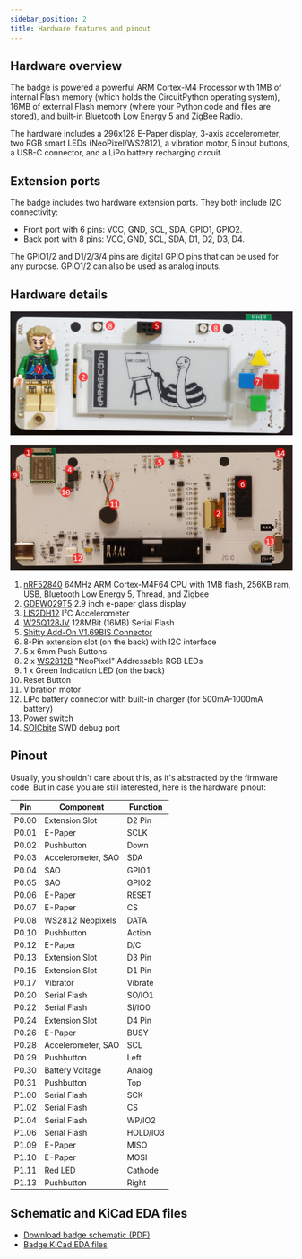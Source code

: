 ```yaml
---
sidebar_position: 2
title: Hardware features and pinout
---
```


## Hardware overview

The badge is powered a powerful ARM Cortex-M4 Processor with 1MB of internal Flash memory (which holds the CircuitPython operating system), 16MB of external Flash memory (where your Python code and files are stored), and built-in Bluetooth Low Energy 5 and ZigBee Radio.

The hardware includes a 296x128 E-Paper display, 3-axis accelerometer, two RGB smart LEDs (NeoPixel/WS2812), a vibration motor, 5 input buttons, a USB-C connector, and a LiPo battery recharging circuit.

## Extension ports

The badge includes two hardware extension ports. They both include I2C connectivity:

- Front port with 6 pins: VCC, GND, SCL, SDA, GPIO1, GPIO2.
- Back port with 8 pins: VCC, GND, SCL, SDA, D1, D2, D3, D4.

The GPIO1/2 and D1/2/3/4 pins are digital GPIO pins that can be used for any purpose.
GPIO1/2 can also be used as analog inputs.

## Hardware details

![Badge front hardware](hardware-features-front.jpg)

![Badge back hardware](hardware-features-back.jpg)

1. [nRF52840](https://infocenter.nordicsemi.com/pdf/nRF52840_OPS_v0.5.pdf) 64MHz ARM Cortex-M4F64 CPU with 1MB flash, 256KB ram, USB, Bluetooth Low Energy 5, Thread, and Zigbee
2. [GDEW029T5](http://www.e-paper-display.com/products_detail/productId=347.html) 2.9 inch e-paper glass display
3. [LIS2DH12](https://www.st.com/resource/en/datasheet/lis2dh12.pdf) I²C Accelerometer
4. [W25Q128JV](https://www.winbond.com/resource-files/w25q128jv%20revf%2003272018%20plus.pdf) 128MBit (16MB) Serial Flash
5. [Shitty Add-On V1.69BIS Connector](https://hackaday.com/2019/03/20/introducing-the-shitty-add-on-v1-69bis-standard/)
6. 8-Pin extension slot (on the back) with I2C interface
7. 5 x 6mm Push Buttons
8. 2 x [WS2812B](https://cdn-shop.adafruit.com/datasheets/WS2812B.pdf) "NeoPixel" Addressable RGB LEDs
9. 1 x Green Indication LED (on the back)
10. Reset Button
11. Vibration motor
12. LiPo battery connector with built-in charger (for 500mA-1000mA battery)
13. Power switch
14. [SOICbite](https://github.com/SimonMerrett/SOICbite) SWD debug port

## Pinout

Usually, you shouldn't care about this, as it's abstracted by the firmware code. But in case you are still interested, here is the hardware pinout:

| Pin   | Component          | Function |
| ----- | ------------------ | -------- |
| P0.00 | Extension Slot     | D2 Pin   |
| P0.01 | E-Paper            | SCLK     |
| P0.02 | Pushbutton         | Down     |
| P0.03 | Accelerometer, SAO | SDA      |
| P0.04 | SAO                | GPIO1    |
| P0.05 | SAO                | GPIO2    |
| P0.06 | E-Paper            | RESET    |
| P0.07 | E-Paper            | CS       |
| P0.08 | WS2812 Neopixels   | DATA     |
| P0.10 | Pushbutton         | Action   |
| P0.12 | E-Paper            | D/C      |
| P0.13 | Extension Slot     | D3 Pin   |
| P0.15 | Extension Slot     | D1 Pin   |
| P0.17 | Vibrator           | Vibrate  |
| P0.20 | Serial Flash       | SO/IO1   |
| P0.22 | Serial Flash       | SI/IO0   |
| P0.24 | Extension Slot     | D4 Pin   |
| P0.26 | E-Paper            | BUSY     |
| P0.28 | Accelerometer, SAO | SCL      |
| P0.29 | Pushbutton         | Left     |
| P0.30 | Battery Voltage    | Analog   |
| P0.31 | Pushbutton         | Top      |
| P1.00 | Serial Flash       | SCK      |
| P1.02 | Serial Flash       | CS       |
| P1.04 | Serial Flash       | WP/IO2   |
| P1.06 | Serial Flash       | HOLD/IO3 |
| P1.09 | E-Paper            | MISO     |
| P1.10 | E-Paper            | MOSI     |
| P1.11 | Red LED            | Cathode  |
| P1.13 | Pushbutton         | Right    |

## Schematic and KiCad EDA files

- [Download badge schematic (PDF)](/files/aramcon2-badge-schematic.pdf)
- [Badge KiCad EDA files](https://github.com/aramcon-badge/aramcon-hardware/tree/master/pcbv2)

